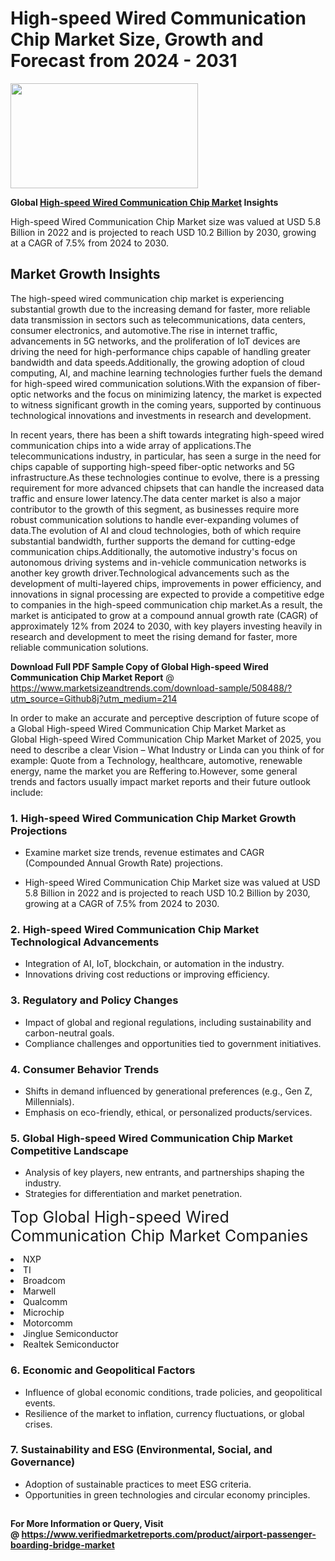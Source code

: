 <H1>High-speed Wired Communication Chip Market Size, Growth and Forecast from 2024 - 2031</H1><img class="aligncenter size-medium wp-image-584254" src="https://thirdeyenews.in/wp-content/uploads/2024/09/Global-Market-Research-300x168.jpeg" alt="" width="300" height="168" /><p><strong>Global&nbsp;<a href="https://www.marketsizeandtrends.com/download-sample/508488/?utm_source=Github8j?utm_medium=214">High-speed Wired Communication Chip Market</a> Insights</strong></p><p>High-speed Wired Communication Chip Market size was valued at USD 5.8 Billion in 2022 and is projected to reach USD 10.2 Billion by 2030, growing at a CAGR of 7.5% from 2024 to 2030.</p><p><h2>Market Growth Insights</h2> <p>The high-speed wired communication chip market is experiencing substantial growth due to the increasing demand for faster, more reliable data transmission in sectors such as telecommunications, data centers, consumer electronics, and automotive.The rise in internet traffic, advancements in 5G networks, and the proliferation of IoT devices are driving the need for high-performance chips capable of handling greater bandwidth and data speeds.Additionally, the growing adoption of cloud computing, AI, and machine learning technologies further fuels the demand for high-speed wired communication solutions.With the expansion of fiber-optic networks and the focus on minimizing latency, the market is expected to witness significant growth in the coming years, supported by continuous technological innovations and investments in research and development.</p> <p>In recent years, there has been a shift towards integrating high-speed wired communication chips into a wide array of applications.The telecommunications industry, in particular, has seen a surge in the need for chips capable of supporting high-speed fiber-optic networks and 5G infrastructure.As these technologies continue to evolve, there is a pressing requirement for more advanced chipsets that can handle the increased data traffic and ensure lower latency.The data center market is also a major contributor to the growth of this segment, as businesses require more robust communication solutions to handle ever-expanding volumes of data.The evolution of AI and cloud technologies, both of which require substantial bandwidth, further supports the demand for cutting-edge communication chips.Additionally, the automotive industry's focus on autonomous driving systems and in-vehicle communication networks is another key growth driver.Technological advancements such as the development of multi-layered chips, improvements in power efficiency, and innovations in signal processing are expected to provide a competitive edge to companies in the high-speed communication chip market.As a result, the market is anticipated to grow at a compound annual growth rate (CAGR) of approximately 12% from 2024 to 2030, with key players investing heavily in research and development to meet the rising demand for faster, more reliable communication solutions.</p> <p><span class=""><strong>Download Full PDF Sample Copy of Global High-speed Wired Communication Chip Market Report</strong> @ <a href="https://www.marketsizeandtrends.com/download-sample/508488/?utm_source=Github8j?utm_medium=214" target="_blank">https://www.marketsizeandtrends.com/download-sample/508488/?utm_source=Github8j?utm_medium=214</a></span></p><p>In order to make an accurate and perceptive description of future scope of a Global&nbsp;High-speed Wired Communication Chip Market Market as Global&nbsp;High-speed Wired Communication Chip Market Market of 2025, you need to describe a clear Vision &ndash; What Industry or Linda can you think of for example: Quote from a Technology, healthcare, automotive, renewable energy, name the market you are Reffering to.However, some general trends and factors usually impact market reports and their future outlook include:</p><h3>1.&nbsp;<strong>High-speed Wired Communication Chip Market Growth Projections</strong></h3><ul><li>Examine market size trends, revenue estimates and CAGR (Compounded Annual Growth Rate) projections.</li><li><p>High-speed Wired Communication Chip Market size was valued at USD 5.8 Billion in 2022 and is projected to reach USD 10.2 Billion by 2030, growing at a CAGR of 7.5% from 2024 to 2030.</p></li></ul><h3>2.&nbsp;<strong>High-speed Wired Communication Chip Market Technological Advancements</strong></h3><ul><li>Integration of AI, IoT, blockchain, or automation in the industry.</li><li>Innovations driving cost reductions or improving efficiency.</li></ul><h3>3.&nbsp;<strong>Regulatory and Policy Changes</strong></h3><ul><li>Impact of global and regional regulations, including sustainability and carbon-neutral goals.</li><li>Compliance challenges and opportunities tied to government initiatives.</li></ul><h3>4.&nbsp;<strong>Consumer Behavior Trends</strong></h3><ul><li>Shifts in demand influenced by generational preferences (e.g., Gen Z, Millennials).</li><li>Emphasis on eco-friendly, ethical, or personalized products/services.</li></ul><h3>5.&nbsp;<strong>Global High-speed Wired Communication Chip Market Competitive Landscape</strong></h3><ul><li>Analysis of key players, new entrants, and partnerships shaping the industry.</li><li>Strategies for differentiation and market penetration.</li></ul><p data-pm-slice="1 1 []"><span style="color: inherit; font-family: inherit; font-size: 25px;">Top Global High-speed Wired Communication Chip Market Companies</span></p><div class="" data-test-id=""><p><li>NXP</li><li> TI</li><li> Broadcom</li><li> Marwell</li><li> Qualcomm</li><li> Microchip</li><li> Motorcomm</li><li> Jinglue Semiconductor</li><li> Realtek Semiconductor</li></p></div><h3>6.&nbsp;<strong>Economic and Geopolitical Factors</strong></h3><ul><li>Influence of global economic conditions, trade policies, and geopolitical events.</li><li>Resilience of the market to inflation, currency fluctuations, or global crises.</li></ul><h3>7.&nbsp;<strong>Sustainability and ESG (Environmental, Social, and Governance)</strong></h3><ul><li>Adoption of sustainable practices to meet ESG criteria.</li><li>Opportunities in green technologies and circular economy principles.</li></ul><h2><strong style="font-size: 14px;">For More Information or Query, Visit @&nbsp;</strong><a style="background-color: #ffffff; font-size: 14px;" href="https://www.marketsizeandtrends.com/report/high-speed-wired-communication-chip-market/" target="_blank">https://www.verifiedmarketreports.com/product/airport-passenger-boarding-bridge-market</a></h2>
